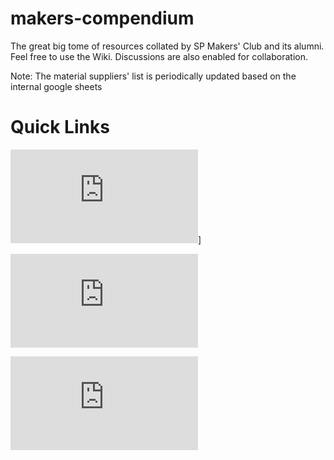 # makers-compendium
The great big tome of resources collated by SP Makers' Club and its alumni.
Feel free to use the Wiki. Discussions are also enabled for collaboration.

Note: The material suppliers' list is periodically updated based on the internal google sheets

# Quick Links
![Material Suppliers (Fabric)](https://github.com/elviskasonlin/makers-compendium/blob/main/material-suppliers/fabric.md)]

![Material Suppliers (General Materials)](https://github.com/elviskasonlin/makers-compendium/blob/main/material-suppliers/general.md)

![Material Suppliers (Hardware)](https://github.com/elviskasonlin/makers-compendium/blob/main/material-suppliers/hardware.md)
